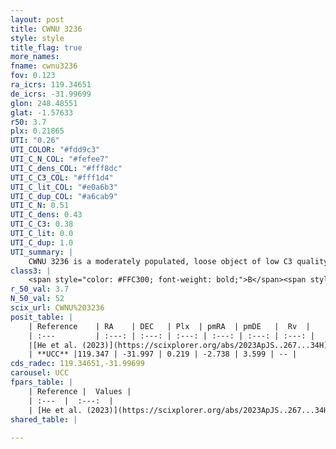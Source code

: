 ```yaml
---
layout: post
title: CWNU 3236
style: style
title_flag: true
more_names: 
fname: cwnu3236
fov: 0.123
ra_icrs: 119.34651
de_icrs: -31.99699
glon: 248.48551
glat: -1.57633
r50: 3.7
plx: 0.21865
UTI: "0.26"
UTI_COLOR: "#fdd9c3"
UTI_C_N_COL: "#fefee7"
UTI_C_dens_COL: "#fff8dc"
UTI_C_C3_COL: "#fff1d4"
UTI_C_lit_COL: "#e0a6b3"
UTI_C_dup_COL: "#a6cab9"
UTI_C_N: 0.51
UTI_C_dens: 0.43
UTI_C_C3: 0.38
UTI_C_lit: 0.0
UTI_C_dup: 1.0
UTI_summary: |
    CWNU 3236 is a moderately populated, loose object of low C3 quality. It was recently reported in the literature.
class3: |
    <span style="color: #FFC300; font-weight: bold;">B</span><span style="color: red; font-weight: bold;">C</span>
r_50_val: 3.7
N_50_val: 52
scix_url: CWNU%203236
posit_table: |
    | Reference    | RA    | DEC   | Plx  | pmRA  | pmDE   |  Rv  |
    | :---         | :---: | :---: | :---: | :---: | :---: | :---: |
    |[He et al. (2023)](https://scixplorer.org/abs/2023ApJS..267...34H) | 119.344 | -31.985 | 0.214 | -2.74 | 3.595 | -- |
    | **UCC** |119.347 | -31.997 | 0.219 | -2.738 | 3.599 | -- | 
cds_radec: 119.34651,-31.99699
carousel: UCC
fpars_table: |
    | Reference |  Values |
    | :---  |  :---:  |
    | [He et al. (2023)](https://scixplorer.org/abs/2023ApJS..267...34H) | `A0=1.75, m-M=13.3, logA=8.2` |
shared_table: |
    
---
```

